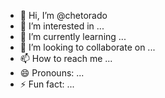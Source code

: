- 👋 Hi, I’m @chetorado
- 👀 I’m interested in ...
- 🌱 I’m currently learning ...
- 💞️ I’m looking to collaborate on ...
- 📫 How to reach me ...
- 😄 Pronouns: ...
- ⚡ Fun fact: ...

<!---
chetorado/chetorado is a ✨ special ✨ repository because its `README.md` (this file) appears on your GitHub profile.
You can click the Preview link to take a look at your changes.
--->

